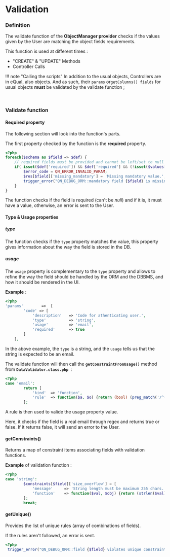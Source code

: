 # Validation

### Definition

The validate function of the **ObjectManager provider** checks if the values given by the User are matching the object fields requirements.

This function is used at different times :

- "CREATE" & "UPDATE" Methods
- Controller Calls

!!! note "Calling the scripts"
    In addition to the usual objects, Controllers are in eQual, also objects.                                                                                                                                                   	And as such, their `params` or`getColumns() fields` for usual objects **must** be validated by the validate function ;

​	

### Validate function 

#### Required property

The following section will look into the function's parts.

The first property checked by the function is the **required** property.

```php
<?php
foreach($schema as $field => $def) {
    // required fields must be provided and cannot be left/set to null
    if( isset($def['required']) && $def['required'] && (!isset($values[$field]) || is_null($values[$field])) ) {
        $error_code = QN_ERROR_INVALID_PARAM;
        $res[$field]['missing_mandatory'] = 'Missing mandatory value.'; 
        trigger_error("QN_DEBUG_ORM::mandatory field {$field} is missing for instance of {$class}", QN_REPORT_WARNING);
    }
}
```

The function checks if the field is required (can't be *null*) and if it is, it must have a value, otherwise, an error is sent to the User.



#### Type & Usage properties

##### type

The function checks if the `type` property matches the value, this property gives information about the way the field is stored in the DB.

##### usage

The `usage` property is complementary to the `type` property and allows to refine the way the field should be handled by the ORM and the DBBMS, and how it should be rendered in the UI. 

**Example** :

```php
<?php
'params' 		=>	[
        'code' => [
            'description'   => 'Code for athenticating user.',
            'type'          => 'string',
            'usage'         => 'email',
            'required'      => true
        ]
    ],
```

In the above example, the `type` is a string, and the `usage` tells us that the string is expected to be an email.

The validate function will then call the **`getConstraintFromUsage()`** method from **`DataValidator.class.php `**:

```php
<?php
case 'email':
        return [
            'kind'  => 'function',
            'rule'  => function($a, $o) {return (bool) (preg_match('/^([_a-z0-9-]+)(\.[_a-z0-9+-]+)*@([a-z0-9-]+)(\.[a-z0-9-]+)*(\.[a-z]{2,13})$/', $a));}
        ];
```

A rule is then used to valide the usage property value.

Here, it checks if the field is a real email through regex and returns true or false. If it returns false, it will send an error to the User. 



#### getConstraints() 

Returns a map of constraint items associating fields with validation functions.

**Example** of validation function : 

```php
<?php
case 'string':
        $constraints[$field]['size_overflow'] = [
            'message'     => 'String length must be maximum 255 chars.',
            'function'    => function($val, $obj) {return (strlen($val) <= 255);}
        ];
        break;
```



#### getUnique()

Provides the list of unique rules (array of combinations of fields).

If the rules aren't followed, an error is sent.

```php
<?php
 trigger_error("QN_DEBUG_ORM::field {$field} violates unique constraint with object {$oid}", QN_REPORT_WARNING);
```



